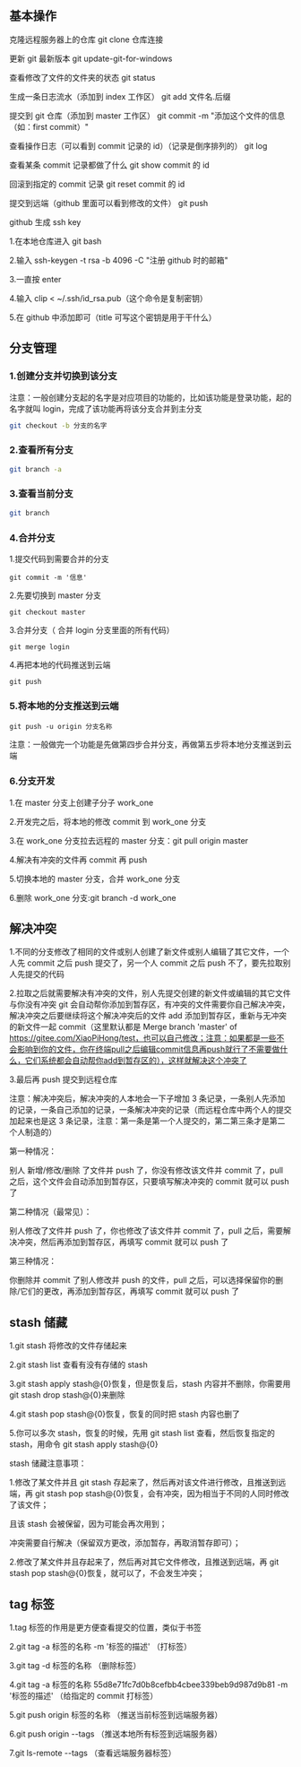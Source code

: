 ## 基本操作

克隆远程服务器上的仓库
git clone 仓库连接

更新 git 最新版本
git update-git-for-windows

查看修改了文件的文件夹的状态
git status

生成一条日志流水（添加到 index 工作区）
git add 文件名.后缀

提交到 git 仓库（添加到 master 工作区）
git commit -m "添加这个文件的信息（如：first commit）"

查看操作日志（可以看到 commit 记录的 id）（记录是倒序排列的）
git log

查看某条 commit 记录都做了什么
git show commit 的 id

回滚到指定的 commit 记录
git reset commit 的 id

提交到远端（github 里面可以看到修改的文件）
git push

github 生成 ssh key

1.在本地仓库进入 git bash

2.输入 ssh-keygen -t rsa -b 4096 -C "注册 github 时的邮箱"

3.一直按 enter

4.输入 clip < ~/.ssh/id_rsa.pub（这个命令是复制密钥）

5.在 github 中添加即可（title 可写这个密钥是用于干什么）

## 分支管理

### 1.创建分支并切换到该分支

注意：一般创建分支起的名字是对应项目的功能的，比如该功能是登录功能，起的名字就叫 login，完成了该功能再将该分支合并到主分支

```bash
git checkout -b 分支的名字
```

### 2.查看所有分支

```bash
git branch -a
```

### 3.查看当前分支

```bash
git branch
```

### 4.合并分支

1.提交代码到需要合并的分支

```
git commit -m '信息'
```

2.先要切换到 master 分支

```
git checkout master
```

3.合并分支（ 合并 login 分支里面的所有代码）

```
git merge login
```

4.再把本地的代码推送到云端

```
git push
```

### 5.将本地的分支推送到云端

```
git push -u origin 分支名称
```

注意：一般做完一个功能是先做第四步合并分支，再做第五步将本地分支推送到云端

### 6.分支开发

1.在 master 分支上创建子分子 work_one

2.开发完之后，将本地的修改 commit 到 work_one 分支

3.在 work_one 分支拉去远程的 master 分支：git pull origin master

4.解决有冲突的文件再 commit 再 push

5.切换本地的 master 分支，合并 work_one 分支

6.删除 work_one 分支:git branch -d work_one

## 解决冲突

1.不同的分支修改了相同的文件或别人创建了新文件或别人编辑了其它文件，一个人先 commit 之后 push 提交了，另一个人 commit 之后 push 不了，要先拉取别人先提交的代码

2.拉取之后就需要解决有冲突的文件，别人先提交创建的新文件或编辑的其它文件与你没有冲突 git 会自动帮你添加到暂存区，有冲突的文件需要你自己解决冲突，解决冲突之后要继续将这个解决冲突后的文件 add 添加到暂存区，重新与无冲突的新文件一起 commit（这里默认都是 Merge branch 'master' of https://gitee.com/XiaoPiHong/test，也可以自己修改；注意：如果都是一些不会影响到你的文件，你在终端pull之后编辑commit信息再push就行了不需要做什么，它们系统都会自动帮你add到暂存区的），这样就解决这个冲突了

3.最后再 push 提交到远程仓库

注意：解决冲突后，解决冲突的人本地会一下子增加 3 条记录，一条别人先添加的记录，一条自己添加的记录，一条解决冲突的记录（而远程仓库中两个人的提交加起来也是这 3 条记录，注意：第一条是第一个人提交的，第二第三条才是第二个人制造的）

第一种情况：

别人 新增/修改/删除 了文件并 push 了，你没有修改该文件并 commit 了，pull 之后，这个文件会自动添加到暂存区，只要填写解决冲突的 commit 就可以 push 了

第二种情况（最常见）：

别人修改了文件并 push 了，你也修改了该文件并 commit 了，pull 之后，需要解决冲突，然后再添加到暂存区，再填写 commit 就可以 push 了

第三种情况：

你删除并 commit 了别人修改并 push 的文件，pull 之后，可以选择保留你的删除/它们的更改，再添加到暂存区，再填写 commit 就可以 push 了

## stash 储藏

1.git stash 将修改的文件存储起来

2.git stash list 查看有没有存储的 stash

3.git stash apply stash@{0}恢复，但是恢复后，stash 内容并不删除，你需要用 git stash drop stash@{0}来删除

4.git stash pop stash@{0}恢复，恢复的同时把 stash 内容也删了

5.你可以多次 stash，恢复的时候，先用 git stash list 查看，然后恢复指定的 stash，用命令 git stash apply stash@{0}

stash 储藏注意事项：

1.修改了某文件并且 git stash 存起来了，然后再对该文件进行修改，且推送到远端，再 git stash pop stash@{0}恢复，会有冲突，因为相当于不同的人同时修改了该文件；

且该 stash 会被保留，因为可能会再次用到；

冲突需要自行解决（保留双方更改，添加暂存，再取消暂存即可）；

2.修改了某文件并且存起来了，然后再对其它文件修改，且推送到远端，再 git stash pop stash@{0}恢复，就可以了，不会发生冲突；

## tag 标签

1.tag 标签的作用是更方便查看提交的位置，类似于书签

2.git tag -a 标签的名称 -m '标签的描述' （打标签）

3.git tag -d 标签的名称 （删除标签）

4.git tag -a 标签的名称 55d8e71fc7d0b8cefbb4cbee339beb9d987d9b81 -m '标签的描述' （给指定的 commit 打标签）

5.git push origin 标签的名称 （推送当前标签到远端服务器）

6.git push origin --tags （推送本地所有标签到远端服务器）

7.git ls-remote --tags （查看远端服务器标签）
